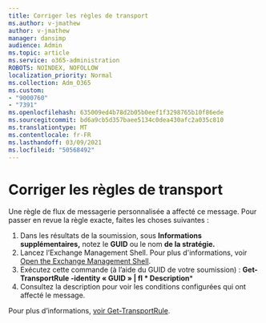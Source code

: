 ```yaml
---
title: Corriger les règles de transport
ms.author: v-jmathew
author: v-jmathew
manager: dansimp
audience: Admin
ms.topic: article
ms.service: o365-administration
ROBOTS: NOINDEX, NOFOLLOW
localization_priority: Normal
ms.collection: Adm_O365
ms.custom:
- "9000760"
- "7391"
ms.openlocfilehash: 635009ed4b78d2b05b0eef1f3298765b10f86ede
ms.sourcegitcommit: bd6a9cb5d357baee5134c0dea430afc2a035c810
ms.translationtype: MT
ms.contentlocale: fr-FR
ms.lasthandoff: 03/09/2021
ms.locfileid: "50568492"
---
```

# <a name="fix-transport-rules"></a>Corriger les règles de transport

Une règle de flux de messagerie personnalisée a affecté ce message. Pour passer en revue la règle exacte, faites les choses suivantes :

1. Dans les résultats de la soumission, sous **Informations supplémentaires,** notez le **GUID** ou le nom **de la stratégie.**
2. Lancez l’Exchange Management Shell. Pour plus d'informations, voir [Open the Exchange Management Shell](https://go.microsoft.com/fwlink/?linkid=2101432).
3. Exécutez cette commande (à l’aide du GUID de votre soumission) :  **Get-TransportRule -identity « GUID » | fl * Description***
4. Consultez la description pour voir les conditions configurées qui ont affecté le message.

Pour plus d’informations, [voir Get-TransportRule](https://go.microsoft.com/fwlink/?linkid=2101523).
